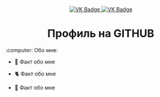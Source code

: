 <div id="badges" align ="center">
  <a href= "https://vk.com/errror_4o4">
    <img src = "https://img.shields.io/badge/VK-blue?style=for-the-badge&logo=VK&logoColor=white" alt="VK Badge"/>
</a>

<a href= "https://mail.google.com/mail/u/2/#inbox"> 
    <img src = "https://img.shields.io/badge/EMAIL-red?style=for-the-badge&logo=Gmail&logoColor=white" alt="VK Badge" />
  </a>
</div>

<div id="viewprof" align="center" >
<img src="https://komarev.com/ghpvc/?username=veiron7&style=flat-square&color=blue" alt=""/>
</div>

<div id="heythere" align="center">
<h1> Профиль на GITHUB </h1>
</ div>

<div align="left">
:computer: Обо мне:

- :brain: Факт обо мне
  
- :cat2: Факт обо мне

- :kiss: Факт обо мне
